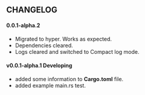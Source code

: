 ## CHANGELOG

#### 0.0.1-alpha.2
* Migrated to hyper. Works as expected.
* Dependencies cleared.
* Logs cleared and switched to Compact log mode.
#### v0.0.1-alpha.1 Developing
* added some information to **Cargo.toml** file.
* added example main.rs test.
